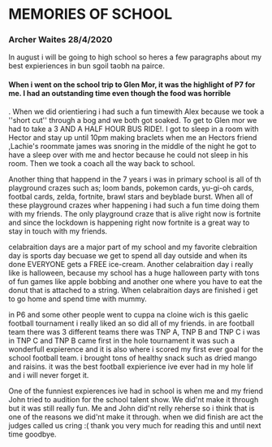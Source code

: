 # MEMORIES OF SCHOOL
### Archer Waites 28/4/2020
 
 In august i will be going to high school so heres a few paragraphs about my best expieriences in bun sgoil taobh na pairce.
 
#### When i went on the school trip to Glen Mor, it was the highlight of P7 for me. I had an outstanding time even though the food was horrible
. When we did orientiering i had such a fun timewith Alex because we took a ''short cut'' through a bog and we both got soaked. To get to Glen mor we 
had to take a 3 AND A HALF HOUR BUS RIDE!. I got to sleep in a room with Hector and stay up until 10pm making braclets when me an Hectors friend ,Lachie's roommate james was snoring in the middle of the night he got to have a sleep over with me and hector because he could not sleep in his room.
Then we took a coach all the way back to school.

Another thing that happend in the 7 years i was in primary school is all of th playground crazes such as; loom bands, pokemon cards, yu-gi-oh cards,
footbal cards, zelda, fortnite, brawl stars and beyblade burst. When all of these playground crazes wher happening i had such a fun time doing them with my friends.
The only playground craze that is alive right now is fortnite and since the lockdown is happening right now fortnite is a great way to stay 
in touch with my friends.

celabraition days are a major part of my school and my favorite clebraition day is sports day becuase we get to spend all day outside and when its done EVERYONE 
gets a FREE ice-cream. Another celabraition day i really like is halloween, because my school has a huge halloween party
 with tons of fun games like apple bobbing and another one where you have to eat the donut that is attached to a string. When celabraition days are finished i get to go home and spend time with mummy.
 
 in P6 and some other people went to cuppa na cloine wich is this gaelic football tournament i really liked an so did all of my friends. in are football team there was 
 3 different teams there was TNP A, TNP B and TNP C i was in TNP C and TNP B came first in the hole tournament it was such a wonderfull expierence and it is also where i scored my first ever goal for the school football team.
 i brought tons of healthy snack such as dried mango and raisins. it was the best football expierience ive ever had in my hole lif and i will never forget it.
 
 One of the funniest expierences ive had in school is when me and my friend John tried to audition for the school talent show. We  did'nt make it
 through but it was still really fun. Me and John did'nt relly reherse so i think that is one of the  reasons we did'nt make it through.
 when we did finish are act the judges called us cring :( thank you very much for reading this and until next time goodbye.
